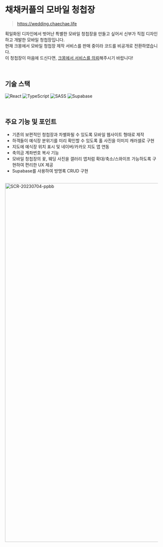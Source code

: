 # 채채커플의 모바일 청첩장

> <https://wedding.chaechae.life>

획일화된 디자인에서 벗어난 특별한 모바일 청첩장을 만들고 싶어서 신부가 직접 디자인하고 개발한 모바일 청첩장입니다.  
현재 크몽에서 모바일 청첩장 제작 서비스를 판매 중이라 코드를 비공개로 전환하였습니다.  
이 청첩장이 마음에 드신다면, [크몽에서 서비스를 의뢰](https://kmong.com/gig/552928)해주시기 바랍니다!

<br />

## 기술 스택

![React](https://img.shields.io/badge/react-%2320232a.svg?style=for-the-badge&logo=react&logoColor=%2361DAFB)
![TypeScript](https://img.shields.io/badge/typescript-%23007ACC.svg?style=for-the-badge&logo=typescript&logoColor=white)
![SASS](https://img.shields.io/badge/SASS-hotpink.svg?style=for-the-badge&logo=SASS&logoColor=white)
![Supabase](https://img.shields.io/badge/Supabase-3FCF8E?style=for-the-badge&logo=Supabase&logoColor=white)

<br />

## 주요 기능 및 포인트

- 기존의 보편적인 청첩장과 차별화될 수 있도록 모바일 웹사이트 형태로 제작
- 하객들이 예식장 분위기를 미리 확인할 수 있도록 홀 사진을 이미지 캐러셀로 구현
- 지도에 예식장 위치 표시 및 네이버/카카오 지도 앱 연동
- 축의금 계좌번호 복사 기능
- 모바일 청첩장의 꽃, 웨딩 사진을 갤러리 앱처럼 확대/축소/스와이프 가능하도록 구현하여 편리한 UX 제공
- Supabase를 사용하여 방명록 CRUD 구현

<br />
<img width="1185" alt="SCR-20230704-ppbb" src="https://github.com/kec0130/wedding-card/assets/77032760/ff745c64-a5c3-41ae-83ef-1e6a5d613df3">
